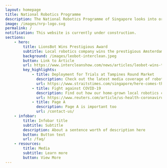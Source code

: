 ```yaml
---
layout: homepage
title: National Robotics Programme
description: The National Robotics Programme of Singapore looks into orchestrating the development of the local robotics ecosystem, to aid people in their everyday lives.
image: /images/nrp-logo.svg
permalink: /
notification: This website is currently under construction.
sections:
    - hero:
        title: LionsBot Wins Prestigious Award
        subtitle: Local robotics company wins the prestigious Amsterdam Interclean Innovation Award 2020 with their LeoBot cleaning robot!
        background: /images/leobot-interclean.jpeg
        button: Link to Article
        url: https://www.intercleanshow.com/news/articles/leobot-wins-the-amsterdam-innovation-award-2020
        key_highlights:
            - title: Deployment for Trials at Tampines Round Market
              description: Check out the latest media coverage of robots being deployed at Tampines Round Market
              url: https://www.straitstimes.com/singapore/here-comes-the-clean-squad-robots-tested-at-tampines-food-centre
            - title: Fight against COVID-19 
              description: Find out how our home-grown local robotics companies have contributed to fighting COVID-19 along with our front-liners 
              url: https://www.reuters.com/article/us-health-coronavirus-singapore-robot-idUSKBN22X17B
            - title: Page A
              description: Page A is important too
              url: /contact-us/
    - infobar:
        title: Infobar title
        subtitle: Subtitle
        description: About a sentence worth of description here
        button: Button text
        url: /faq/
    - resources:
        title: Media
        subtitle: Learn more
        button: View More
---
```


